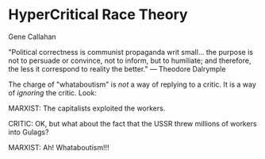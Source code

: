 # HyperCritical Race Theory

Gene Callahan

"Political correctness is communist propaganda writ small... the purpose is not
to persuade or convince, not to inform, but to humiliate; and therefore, the
less it correspond to reality the better."
— Theodore Dalrymple

The charge of "whataboutism" is *not* a way of replying to a critic. It is a way of *ignoring* the critic. Look:

MARXIST: The capitalists exploited the workers.

CRITIC: OK, but what about the fact that the USSR threw millions of workers into Gulags?

MARXIST: Ah! Whataboutism!!!

